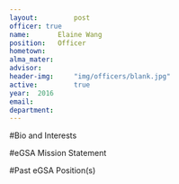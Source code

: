 ```yaml
---
layout:     	post
officer: true
name:      	Elaine Wang
position: 	Officer
hometown: 		
alma_mater: 	
advisor: 		
header-img: 	"img/officers/blank.jpg"
active: 		true
year:  2016
email: 			
department: 	
---
```


#Bio and Interests


#eGSA Mission Statement


#Past eGSA Position(s)
